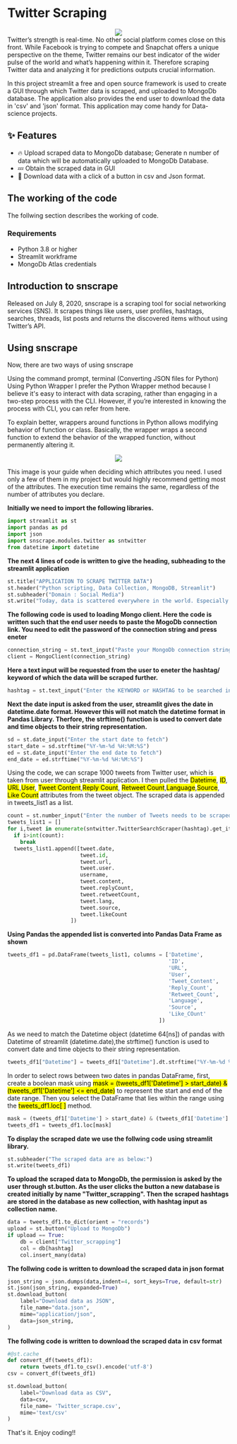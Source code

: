 # Twitter Scraping
<div align="center">
  <img src=https://i.ytimg.com/vi/3KaffTIZ5II/maxresdefault.jpg>
</div>
Twitter’s strength is real-time. No other social platform comes close on this front. While Facebook is trying to compete and Snapchat offers a unique perspective on the theme, Twitter remains our best indicator of the wider pulse of the world and what’s happening within it. Therefore scraping Twitter data and analyzing it for predictions outputs crucial information.

In this project streamlit a free and open source framework is used to create a GUI through which Twitter data is scraped, and uploaded to MongoDb database. The application also provides the end user to download the data in 'csv' and 'json' format. This application may come handy for Data-science projects.
## ✨ Features

- 🔥 Upload scraped data to MongoDb database; Generate n number of data which will be automatically uploaded to MongoDb Database.
- 💤 Obtain the scraped data in GUI
- 🚀 Download data with a click of a button in csv and Json format.

## The working of the code
The follwing section describes the working of code.
### Requirements
- Python 3.8 or higher
- Streamlit workframe
- MongoDb Atlas credentials
## Introduction to snscrape
Released on July 8, 2020, snscrape is a scraping tool for social networking services (SNS). It scrapes things like users, user profiles, hashtags, searches, threads, list posts and returns the discovered items without using Twitter’s API.

## Using snscrape
Now, there are two ways of using snscrape

Using the command prompt, terminal (Converting JSON files for Python)
Using Python Wrapper
I prefer the Python Wrapper method because I believe it's easy to interact with data scraping, rather than engaging in a two-step process with the CLI. However, if you’re interested in knowing the process with CLI, you can refer from here.

To explain better, wrappers around functions in Python allows modifying behavior of function or class. Basically, the wrapper wraps a second function to extend the behavior of the wrapped function, without permanently altering it.

<div align="center">
  <img src=https://miro.medium.com/max/1400/1*b7499m8QPju3AH7WUreP2A.webp>
</div>

This image is your guide when deciding which attributes you need. I used only a few of them in my project but would highly recommend getting most of the attributes. The execution time remains the same, regardless of the number of attributes you declare.

**Initially we need to import the following libraries.**
```py
import streamlit as st
import pandas as pd
import json
import snscrape.modules.twitter as sntwitter
from datetime import datetime
```
**The next 4 lines of code is written to give the heading, subheading to the streamlit application**
```py
st.title("APPLICATION TO SCRAPE TWITTER DATA")
st.header("Python scripting, Data Collection, MongoDB, Streamlit")
st.subheader("Domain : Social Media")
st.write("Today, data is scattered everywhere in the world. Especially in social media, there may be a big quantity of data on Facebook, Instagram, Youtube, Twitter, etc. This consists of pictures and films on Youtube and Instagram as compared to Facebook and Twitter. To get the real facts on Twitter, we want to scrape the data from Twitter. We Need to Scrape the data like (date, id, url, tweet content, user,reply count, retweet count,language, source, like count etc) from twitter. This application scrapes twitter data within the time frame")
```
**The following code is used to loading Mongo client. Here the code is written such that the end user needs to paste the MogoDb connection link. You need to edit the password of the connection string and press eneter**

```py
connection_string = st.text_input("Paste your MongoDb connection string here. After editing password press enter")
client = MongoClient(connection_string)
```
**Here a text input will be requested from the user to eneter the hashtag/ keyword of which the data will be scraped further.**
```py
hashtag = st.text_input("Enter the KEYWORD or HASHTAG to be searched in Twitter")
```
**Next the date input is asked from the user, streamlit gives the date in datetime.date format. However this will not match the datetime format in Pandas Library. Therfore, the strftime() function is used to convert date and time objects to their string representation.**
```py
sd = st.date_input("Enter the start date to fetch")
start_date = sd.strftime("%Y-%m-%d %H:%M:%S")
ed = st.date_input("Enter the end date to fetch")
end_date = ed.strftime("%Y-%m-%d %H:%M:%S")
```
Using the code, we can scrape 1000 tweets from Twitter user, which is taken from user through streamlit application. I then pulled the <mark>Datetime</mark>, <mark>ID</mark>, <mark>URL</mark>,<mark>User</mark>, <mark>Tweet Content</mark>,<mark>Reply Count</mark>, <mark>Retweet Count</mark>,<mark>Language</mark>,<mark>Source</mark>, <mark>Like Count</mark> attributes from the tweet object.
The scraped data is appended in tweets_list1 as a list. 

```py
count = st.number_input("Enter the number of Tweets needs to be scraped", min_value=10.0, max_value=1000.0, value=50.0, step=10.0)
tweets_list1 = []
for i,tweet in enumerate(sntwitter.TwitterSearchScraper(hashtag).get_items()):
  if i>int(count):
    break
  tweets_list1.append([tweet.date, 
                       tweet.id, 
                       tweet.url, 
                       tweet.user.
                       username, 
                       tweet.content, 
                       tweet.replyCount, 
                       tweet.retweetCount, 
                       tweet.lang, 
                       tweet.source, 
                       tweet.likeCount
                    ])
```
**Using Pandas the appended list is converted into Pandas Data Frame as shown**
```py
tweets_df1 = pd.DataFrame(tweets_list1, columns = ['Datetime', 
                                                   'ID', 
                                                   'URL',
                                                   'User', 
                                                   'Tweet_Content', 
                                                   'Reply_Count', 
                                                   'Retweet_Count',
                                                   'Language', 
                                                   'Source', 
                                                   'Like_COunt'
                                                ])

```
As we need to match the Datetime object (datetime 64[ns]) of pandas with Datetime of streamlit (datetime.date),the strftime() function is used to convert date and time objects to their string representation. 
```py
tweets_df1["Datetime"] = tweets_df1["Datetime"].dt.strftime("%Y-%m-%d %H:%M:%S")
```

In order to select rows between two dates in pandas DataFrame, first, create a boolean mask using <mark>mask = (tweets_df1['Datetime'] > start_date) & (tweets_df1['Datetime'] <= end_date)</mark> to represent the start and end of the date range. Then you select the DataFrame that lies within the range using the <mark>tweets_df1.loc[ ]</mark> method.
```py
mask = (tweets_df1['Datetime'] > start_date) & (tweets_df1['Datetime'] <= end_date)
tweets_df1 = tweets_df1.loc[mask]
```
**To display the scraped date we use the follwing code using streamlit library.**
```py
st.subheader("The scraped data are as below:")
st.write(tweets_df1)
```

**To upload the scraped data to MongoDb, the permission is asked by the user through st.button. As the user clicks the button a new database is created initially by name "Twitter_scrapping". Then the scraped hashtags are stored in the database as new collection, with hashtag input as collection name.**
```py
data = tweets_df1.to_dict(orient = "records")
upload = st.button("Upload to MongoDb")
if upload == True:
    db = client["Twitter_scrapping"]
    col = db[hashtag]
    col.insert_many(data)
```

**The follwing code is written to download the scraped data in json format**
```py
json_string = json.dumps(data,indent=4, sort_keys=True, default=str)
st.json(json_string, expanded=True)
st.download_button(
    label="Download data as JSON",
    file_name="data.json",
    mime="application/json",
    data=json_string,
)
```
**The follwing code is written to download the scraped data in csv format**
```py
#@st.cache
def convert_df(tweets_df1):
    return tweets_df1.to_csv().encode('utf-8')
csv = convert_df(tweets_df1)

st.download_button(
    label="Download data as CSV",
    data=csv,
    file_name= 'Twitter_scrape.csv',
    mime='text/csv'
)
```

That's it. Enjoy coding!! 
